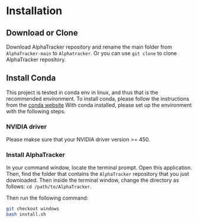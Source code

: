 # Installation

## Download or Clone

Download AlphaTracker repository and rename the main folder from `AlphaTracker-main` to `Alphatracker`. Or you can use `git clone` to clone AlphaTracker repository.

## Install Conda

This project is tested in conda env in linux, and thus that is the recommended environment. To install conda, please follow the instructions from the [conda website](https://docs.conda.io/projects/conda/en/latest/user-guide/install/index.html) With conda installed, please set up the environment with the following steps.

### NVIDIA driver

Please makse sure that your NVIDIA driver version  >= 450.

### Install AlphaTracker

In your command window, locate the terminal prompt. Open this application. Then, find the folder that contains the `AlphaTracker` repository that you just downloaded. Then inside the terminal window, change the directory as follows: `cd /path/to/AlphaTracker`. 

Then run the following command:

```bash
git checkout windows
bash install.sh
```

<br>

